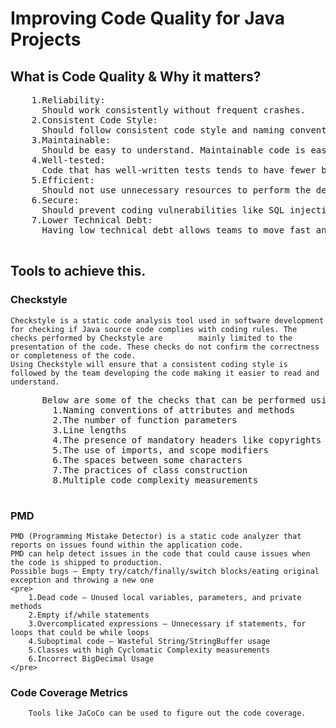 
# Improving Code Quality for Java Projects


## What is Code Quality & Why it matters?
<pre>
    1.Reliability:
      Should work consistently without frequent crashes.
    2.Consistent Code Style:
      Should follow consistent code style and naming conventions applicable to the language
    3.Maintainable: 
      Should be easy to understand. Maintainable code is easy to extend and add new functionality.
    4.Well-tested: 
      Code that has well-written tests tends to have fewer bugs
    5.Efficient:
      Should not use unnecessary resources to perform the desired operations
    6.Secure:
      Should prevent coding vulnerabilities like SQL injection
    7.Lower Technical Debt: 
      Having low technical debt allows teams to move fast and develop new functionality without being slowed down by low quality and non-maintainable code
  </pre>
## Tools to achieve this.
  ### Checkstyle
    Checkstyle is a static code analysis tool used in software development for checking if Java source code complies with coding rules. The checks performed by Checkstyle are        mainly limited to the presentation of the code. These checks do not confirm the correctness or completeness of the code.
    Using Checkstyle will ensure that a consistent coding style is followed by the team developing the code making it easier to read and understand.
  <pre>
      Below are some of the checks that can be performed using checkstyle:
        1.Naming conventions of attributes and methods
        2.The number of function parameters
        3.Line lengths
        4.The presence of mandatory headers like copyrights
        5.The use of imports, and scope modifiers
        6.The spaces between some characters
        7.The practices of class construction
        8.Multiple code complexity measurements
   </pre>
   ### PMD
    PMD (Programming Mistake Detector) is a static code analyzer that reports on issues found within the application code.
    PMD can help detect issues in the code that could cause issues when the code is shipped to production.
    Possible bugs — Empty try/catch/finally/switch blocks/eating original exception and throwing a new one
    <pre>
        1.Dead code — Unused local variables, parameters, and private methods
        2.Empty if/while statements
        3.Overcomplicated expressions — Unnecessary if statements, for loops that could be while loops
        4.Suboptimal code — Wasteful String/StringBuffer usage
        5.Classes with high Cyclomatic Complexity measurements
        6.Incorrect BigDecimal Usage
    </pre>
   ### Code Coverage Metrics
        Tools like JaCoCo can be used to figure out the code coverage.
    
